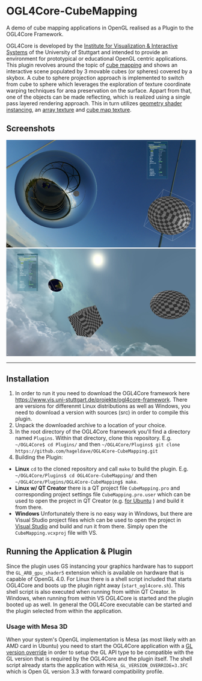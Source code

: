 # OGL4Core-CubeMapping
A demo of cube mapping applications in OpenGL realised as a Plugin to the OGL4Core Framework. 

OGL4Core is developed by the [Institute for Visualization & Interactive Systems](https://www.vis.uni-stuttgart.de) of the University of Stuttgart and intended to provide an environment for prototypical or educational OpenGL centric applications.
This plugin revolves around the topic of [cube mapping](https://en.wikipedia.org/wiki/Cube_mapping) and shows an interactive scene populated by 3 movable cubes (or spheres) covered by a skybox.
A cube to sphere projection approach is implemented to switch from cube to sphere which leverages the exploration of texture coordinate warping techniques for area preservation on the surface.
Appart from that, one of the objects can be made reflecting, which is realized using a single pass layered rendering approach.
This in turn utilizes [geometry shader instancing](https://www.khronos.org/opengl/wiki/Geometry_Shader#Instancing), an [array texture](https://www.khronos.org/opengl/wiki/Array_Texture) and [cube map texture](https://www.khronos.org/opengl/wiki/Cubemap_Texture).

## Screenshots
![negative parallax correction for fisheye like reflection](misc/screenshot01.jpg)
![objects in the sky with texture coordinate warped cube](misc/screenshot02.jpg)

---

## Installation
1. In order to run it you need to download the OGL4Core framework here <https://www.vis.uni-stuttgart.de/projekte/ogl4core-framework>. 
There are versions for differenmt Linux distributions as well as Windows, you need to download a version with sources (src) in order to compile this plugin.
2. Unpack the downloaded archive to a location of your choice.
3. In the root directory of the OGL4Core framework you'll find a directory named `Plugins`. Within that directory, clone this repository. 
E.g. `~/OGL4Core$ cd Plugins/` and then `~/OGL4Core/Plugins$ git clone https://github.com/hageldave/OGL4Core-CubeMapping.git`
4. Building the Plugin:
  * **Linux** `cd` to the cloned repository and call `make` to build the plugin.
E.g. `~/OGL4Core/Plugins$ cd OGL4Core-CubeMapping/` and then `~/OGL4Core/Plugins/OGL4Core-CubeMapping$ make`.
  * **Linux w/ QT Creator** there is a QT project file `CubeMapping.pro` and corresponding project settings file `CubeMapping.pro.user` which can be used to open the project in QT Creator (e.g. [for Ubuntu](https://packages.ubuntu.com/de/bionic/qtcreator) ) and build it from there.
  * **Windows** Unfortunately there is no easy way in Windows, but there are Visual Studio project files which can be used to open the project in [Visual Studio](https://visualstudio.microsoft.com/vs/community/) and build and run it from there. Simply open the `CubeMapping.vcxproj` file with VS.

## Running the Application & Plugin
Since the plugin uses GS instancing your graphics hardware has to support the `GL_ARB_gpu_shader5` extension which is available on hardware that is capable of OpenGL 4.0.
For Linux there is a shell script included that starts OGL4Core and boots up the plugin right away (`start_ogl4core.sh`).
This shell script is also executed when running from within QT Creator.
In Windows, when running from within VS OGL4Core is started and the plugin booted up as well.
In general the OGL4Core executable can be started and the plugin selected from within the application.

### Usage with Mesa 3D
When your system's OpenGL implementation is Mesa (as most likely with an AMD card in Ubuntu) you need to start the OGL4Core application with a [GL version override](https://www.mesa3d.org/envvars.html) in order to setup the GL API type to be compatible with the GL version that is required by the OGL4Core and the plugin itself. 
The shell script already starts the application with `MESA_GL_VERSION_OVERRIDE=3.3FC` which is Open GL version 3.3 with forward compatibility profile.
